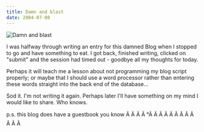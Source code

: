 ```yaml
---
title: Damn and blast
date: 2004-07-08
---
```


![Damn and blast](https://source.unsplash.com/Pll7AP6NFpY/1600x900)

I was halfway through writing an entry for this damned Blog when I stopped to go and have something to eat. I got back, finished writing, clicked on "submit" and the session had timed out - goodbye all my thoughts for today.

Perhaps it will teach me a lesson about not programming my blog script properly; or maybe that I should use a word processor rather than entering these words straight into the back end of the database...

Sod it. I'm not writing it again. Perhaps later I'll have something on my mind I would like to share. Who knows.

p.s. this blog does have a guestbook you know Ã Ã Ã Ã °Ã Ã Ã Ã Ã Ã Ã Ã Ã Ã Ã Ã 